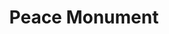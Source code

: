 ---
pid: ws90
title: Peace Monument
location_transcription: Washington Square
coordinates: "[-75.152366637473, 39.947006270647]"
zipcode: '32128'
gen_neighborhood: 
neighborhood: 
outside_phl: 'Port Orange FL '
age: '52'
age_range: 50-59
instagram: 
image_file_name: ws_90.jpg
proposal_transcription: |-
  Monument to historical events/tragedies from all over the U.S.A.
  something like the Love Statue
topic: History
topic_summary: '0'
type: Other No Form
keywords_other: events, history, tragedies
credit: Paul Hinley
image_labels: 
twitter: 
facebook: 
permalink: "/monuments/ws90/"
layout: item-page
---